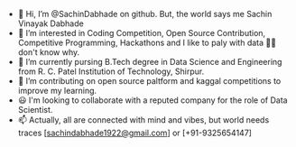 - 👋 Hi, I’m @SachinDabhade on github. But, the world says me Sachin Vinayak Dabhade
- 👀 I’m interested in Coding Competition, Open Source Contribution, Competitive Programming, Hackathons and I like to paly with data 🤷‍♂️ don't know why.
- 🌱 I’m currently pursing B.Tech degree in Data Science and Engineering from R. C. Patel Institution of Technology, Shirpur.
- 💞️ I’m contributing on open source paltform and kaggal competitions to improve my learning.
- 😃 I'm looking to collaborate with a reputed company for the role of Data Scientist.
- 📫 Actually, all are connected with mind and vibes, but world needs traces [sachindabhade1922@gmail.com] or [+91-9325654147]
